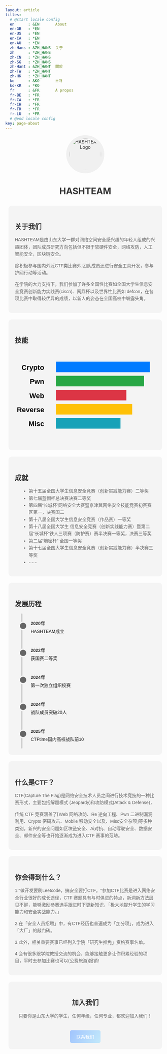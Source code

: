 ```yaml
---
layout: article
titles:
  # @start locale config
  en      : &EN       About
  en-GB   : *EN
  en-US   : *EN
  en-CA   : *EN
  en-AU   : *EN
  zh-Hans : &ZH_HANS  关于
  zh      : *ZH_HANS
  zh-CN   : *ZH_HANS
  zh-SG   : *ZH_HANS
  zh-Hant : &ZH_HANT  關於
  zh-TW   : *ZH_HANT
  zh-HK   : *ZH_HANT
  ko      : &KO       소개
  ko-KR   : *KO
  fr      : &FR       À propos
  fr-BE   : *FR
  fr-CA   : *FR
  fr-CH   : *FR
  fr-FR   : *FR
  fr-LU   : *FR
  # @end locale config
key: page-about
---
```


<style>
        .container, .container2, .container3 {
          display: grid;
          grid-template-rows: auto;
          gap: 20px;
          padding: 10px;
          font-family: Arial, sans-serif;
        }

        .container {
          grid-template-columns: 2fr 1fr;
        }

        .container2 {
          grid-template-columns: 1fr 2fr;
        }

        .container3 {
          grid-template-columns: 1fr 1fr;
        }

        @media (max-width: 1000px) {
          .container, .container2, .container3 {
            grid-template-columns: 1fr;
          }
        }

        .logo {
          grid-column: 1 / 3;
          text-align: center;
        }

        .logo img {
          border-radius: 50%;
          background-color: #f0f0f0;
          padding: 10px;
        }

        .about, .achievements, .skills, .history, .join-us {
          background-color: #f4f4f4;
          padding: 20px;
          border-radius: 10px;
        }

        .skills svg {
          text-align: center;
        }

        h1, h2 {
          color: #333;
        }

        p, ul {
          color: #666;
          line-height: 1.6;
        }

        ul {
          list-style-type: disc;
          margin-left: 20px;
        }

        /* 修改后的时间线样式 - 桌面端垂直排列 */
        .timeline {
          display: flex;
          flex-direction: column;
          position: relative;
          padding: 20px 0;
          margin-left: 20px;
        }

        .timeline:before {
          content: '';
          position: absolute;
          top: 0;
          left: 0;
          width: 4px;
          height: 100%;
          background-color: #ccc;
          border-radius: 3px;
        }

        .timeline .event {
          position: relative;
          margin-bottom: 40px;
          padding-left: 30px;
        }

        .timeline .event:last-child {
          margin-bottom: 0;
        }

        .timeline .event:before {
          content: '';
          position: absolute;
          top: 5px;
          left: -8px;
          width: 20px;
          height: 20px;
          background-color: #666;
          border-radius: 50%;
          border: 4px solid #f4f4f4;
          z-index: 1;
        }

        .timeline .event span {
          display: block;
        }

        .timeline .event span:first-child {
          font-weight: bold;
          margin-bottom: 5px;
          color: #333;
        }

        /* 移动端样式 */
        @media (max-width: 600px) {
          .timeline {
            margin-left: 10px;
          }
          
          .timeline .event {
            padding-left: 25px;
          }
          
          .timeline .event:before {
            left: -6px;
            width: 16px;
            height: 16px;
          }
        }

        .join-us {
          grid-column: 1 / 3;
          text-align: center;
        }

        .join-button {
          display: inline-block;
          margin-top: 20px;
          padding: 10px 20px;
          background: linear-gradient(120deg, #a1c4fd 0%, #c2e9fb 100%);
          color: #ffffff;
          text-decoration: none;
          border-radius: 5px;
        }

        .join-button:hover {
          background: linear-gradient(120deg, #e0c3fc 0%, #8ec5fc 100%);
          text-decoration:none;
        }
    </style>

<div class="logo">
    <img src="https://s2.loli.net/2024/06/07/7vdFaYn3gSL2Csf.png" alt="HASHTEAM Logo" width="100" height="100">
    <h1><strong>HASHTEAM</strong></h1>
</div>

<div class="container">
  <div class="about">
    <h2>关于我们</h2>
    <p>HASHTEAM是由山东大学一群对网络空间安全感兴趣的年轻人组成的兴趣团体，团队成员研究方向包括但不限于软硬件安全，网络攻防，人工智能安全，区块链安全。</p>
    <p>除积极参与国内外泛CTF类比赛外,团队成员还进行安全工具开发，参与护网行动等活动。</p>
    <p>在学院的大力支持下，我们参加了许多全国性比赛如全国大学生信息安全竞赛创新能力实践赛(ciscn)、网鼎杯以及世界性比赛如 defcon，在各项比赛中取得较优异的成绩，以新人的姿态在全国高校中崭露头角。</p>

  </div>

  <div class="skills">
    <h2>技能</h2>
    <svg viewBox="-5 0 120 80" xmlns="http://www.w3.org/2000/svg">
      <!-- 柱状图 -->
      <rect x="30" y="10" width="80" height="9" fill="#007bff" />
      <rect x="30" y="22" width="75" height="9" fill="#28a745" />
      <rect x="30" y="34" width="60" height="9" fill="#dc3545" />
      <rect x="30" y="46" width="65" height="9" fill="#ffc107" />
      <rect x="30" y="58" width="55" height="9" fill="#17a2b8" />
      <!-- 标签 -->
      <text x="20" y="17" text-anchor="end" font-size="6" font-weight="bold">Crypto</text>
      <text x="20" y="29" text-anchor="end" font-size="6" font-weight="bold">Pwn</text>
      <text x="20" y="41" text-anchor="end" font-size="6" font-weight="bold">Web</text>
      <text x="20" y="53" text-anchor="end" font-size="6" font-weight="bold">Reverse</text>
      <text x="20" y="65" text-anchor="end" font-size="6" font-weight="bold">Misc</text>
    </svg>
  </div>
</div>

<div class="container2">
  <div class="achievements">
    <h2>成就</h2>
    <ul>
      <li>第十五届全国大学生信息安全竞赛（创新实践能力赛）二等奖</li>
      <li>第七届蓝帽杯总决赛决赛二等奖</li>
      <li>第四届“长城杯”网络安全大赛暨京津冀网络安全技能竞赛初赛赛区第一，决赛国二</li>
      <li>第十八届全国大学生信息安全竞赛（作品赛）一等奖</li>
      <li>第十八届全国大学生 信息安全竞赛（创新实践能力赛）暨第二届“长城杯”铁人三项赛（防护赛）赛半决赛一等奖，决赛三等奖</li>
      <li>第二届“熵密杯” 全国一等奖</li>
      <li>第十七届全国大学生信息安全竞赛（创新实践能力赛）半决赛三等奖</li>
      <li>······</li>
    </ul>
  </div>

  <div class="history">
    <h2>发展历程</h2>
      <div class="timeline">
        <div class="event">
          <span>2020年</span>
          <span>HASHTEAM成立</span>
        </div>
        <div class="event">
          <span>2022年</span>
          <span>获国赛二等奖</span>
        </div>
        <div class="event">
          <span>2024年</span>
          <span>第一次独立组织校赛</span>
        </div>
        <div class="event">
          <span>2024年</span>
          <span>战队成员突破20人</span>
        </div>
        <div class="event">
          <span>2025年</span>
          <span>CTFtime国内高校战队前10</span>
        </div>
      </div>
    </div>
</div>


<div class="container3">
  <div class="about">
    <h2>什么是CTF？</h2>
    <p>CTF(Capture The Flag)是网络安全技术人员之间进行技术竞技的一种比赛形式，主要包括解题模式 (Jeopardy)和攻防模式(Attack & Defense)，</p>
    <p>传统 CTF 竞赛涵盖了⌈Web 网络攻防、Re 逆向工程、Pwn 二进制漏洞利用、Crypto 密码攻击、Mobile 移动安全以及、Misc安全杂项⌋等多种类别，新兴的安全问题如区块链安全、Ai对抗、自动写驶安全、数据安全、邮件安全等也开始逐渐成为进入CTF 赛事的范畴。</p>
  </div>

  <div class="about">
    <h2>你会得到什么？</h2>
    <p>1."做开发要刷Leetcode，搞安全要打CTF。"参加CTF比赛是进入网络安全行业很好的成长途径，CTF 赛题具有与时俱进的特点，新洞新方法层见不鲜，能够激励参赛选手跟进时下更新知识，「极大地提升学生的学习能力和安全实战能力。」</p>
    <p>2.在「安全人员招聘」中，有CTF经历也普遍成为「加分项」，成为进入「大厂」的敲门砖。</p>
    <p>3.此外，相关重要赛事已经列入学院「研究生推免」资格赛事名单。</p>
    <p>4.会有很多跟学院教授交流的机会，能够接触更多让你积累经验的项目，平时去参加比赛也可以(公费旅游)报销!</p>
  </div>
</div>





<div class="container">
  <div class="join-us">
    <h2>加入我们</h2>
    <p>只要你是山东大学的学生，任何年级，任何专业，都欢迎加入我们！</p>
    <a href="https://qm.qq.com/q/W4Lhi8dPaI" class="join-button">联系我们</a>
  </div>
</div>
